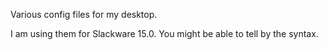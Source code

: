 Various config files for my desktop.

I am using them for Slackware 15.0. You might be able to tell by the syntax.
